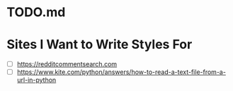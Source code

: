 # TODO.md

# Sites I Want to Write Styles For
- [ ] https://redditcommentsearch.com
- [ ] https://www.kite.com/python/answers/how-to-read-a-text-file-from-a-url-in-python
